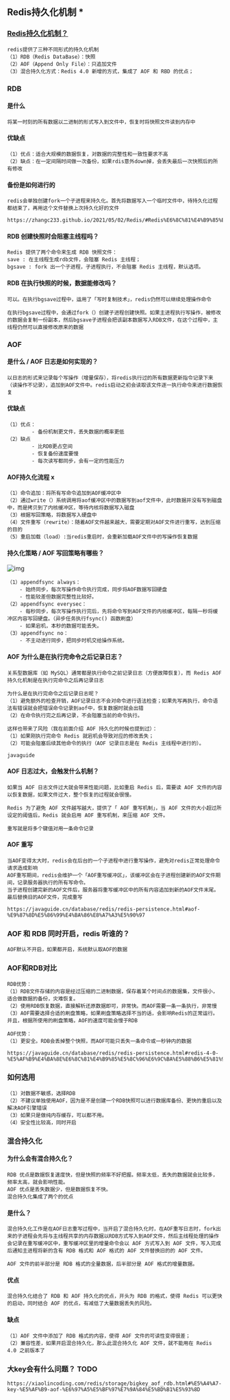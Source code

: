 ## Redis持久化机制 *

### [Redis持久化机制？](https://www.javalearn.cn/#/doc/Redis/面试题?id=_8-redis持久化机制？)

```
redis提供了三种不同形式的持久化机制
（1）RDB（Redis DataBase）：快照
（2）AOF（Append Only File）：只追加文件
（3）混合持久化方式：Redis 4.0 新增的方式，集成了 AOF 和 RBD 的优点；
```

### RDB

#### 是什么

```
将某一时刻的所有数据以二进制的形式写入到文件中，恢复时将快照文件读到内存中
```

#### 优缺点

```
（1）优点：适合大规模的数据恢复，对数据的完整性和一致性要求不高
（2）缺点：在一定间隔时间做一次备份，如果rdis意外down掉，会丢失最后一次快照后的所有修改
```

#### 备份是如何进行的

```
redis会单独创建fork一个子进程来持久化。首先将数据写入一个临时文件中，待持久化过程都结束了，再用这个文件替换上次持久化好的文件

https://zhangc233.github.io/2021/05/02/Redis/#Redis%E6%8C%81%E4%B9%85%E5%8C%96%E4%B9%8BRDB
```

#### RDB 创建快照时会阻塞主线程吗？

```
Redis 提供了两个命令来生成 RDB 快照文件：
save : 在主线程生成rdb文件，会阻塞 Redis 主线程；
bgsave : fork 出一个子进程，子进程执行，不会阻塞 Redis 主线程，默认选项。
```

#### RDB 在执行快照的时候，数据能修改吗？

```
可以。在执行bgsave过程中，运用了「写时复制技术」，redis仍然可以继续处理操作命令

在执行bgsave过程中，会通过fork（）创建子进程创建快照。如果主进程执行写操作，被修改的数据会复制一份副本，然后bgsave子进程会把该副本数据写入RDB文件，在这个过程中，主线程仍然可以直接修改原来的数据
```



### AOF

#### 是什么 / AOF 日志是如何实现的？

```
以日志的形式来记录每个写操作（增量保存），将redis执行过的所有数据更新指令记录下来（读操作不记录），追加到AOF文件中。redis启动之初会读取该文件逐一执行命令来进行数据恢复
```

#### 优缺点

```
（1）优点：
		- 备份机制更文件，丢失数据的概率更低
（2）缺点
		- 比RDB更占空间
		- 恢复备份速度要慢
		- 每次读写都同步，会有一定的性能压力
```

#### AOF持久化流程 x

```
（1）命令追加：将所有写命令追加到AOF缓冲区中
（2）通过write（）系统调用将aof缓冲区中的数据写到aof文件中，此时数据并没有写到磁盘中，而是拷贝到了内核缓冲区，等待内核将数据写入磁盘
（3）根据写回策略，将数据写入硬盘中
（4）文件重写（rewrite）：随着AOF文件越来越大，需要定期对AOF文件进行重写，达到压缩的目的
（5）重启加载（load）:当redis重启时，会重新加载AOF文件中的写操作恢复数据

```

#### 持久化策略 / AOF 写回策略有哪些？

![img](https://cdn.jsdelivr.net/gh/iamk123/typora@main/uPic/2023/09/06/15134416939844241693984424984DMkNkL-10593616911179761691117976340S2YpGq-98987d9417b2bab43087f45fc959d32a-20230309232253633.png)

```
（1）appendfsync always：
	- 始终同步，每次写操作命令执行完成，同步将AOF数据写回硬盘
	- 性能较差但数据完整性比较好。
（2）appendfsync everysec：
	- 每秒同步，每次写操作执行完后，先将命令写到AOF文件的内核缓冲区，每隔一秒将缓冲区内容写回硬盘。（异步任务执行fsync() 函数刷盘）
	- 如果宕机，本秒的数据可能丢失。
（3）appendfsync no：
	- 不主动进行同步，把同步时机交给操作系统。
```

#### AOF 为什么是在执行完命令之后记录日志？

```
关系型数据库（如 MySQL）通常都是执行命令之前记录日志（方便故障恢复），而 Redis AOF 持久化机制是在执行完命令之后再记录日志

为什么是在执行完命令之后记录日志呢？
（1）避免额外的检查开销，AOF记录日志不会对命令进行语法检查；如果先写再执行，命令语法有错误就会把错误命令记录到aof中，恢复数据时就会出错
（2）在命令执行完之后再记录，不会阻塞当前的命令执行。

这样也带来了风险（我在前面介绍 AOF 持久化的时候也提到过）：
（1）如果刚执行完命令 Redis 就宕机会导致对应的修改丢失；
（2）可能会阻塞后续其他命令的执行（AOF 记录日志是在 Redis 主线程中进行的）。

javaguide
```

#### AOF 日志过大，会触发什么机制？

```
如果当 AOF 日志文件过大就会带来性能问题，比如重启 Redis 后，需要读 AOF 文件的内容以恢复数据，如果文件过大，整个恢复的过程就会很慢。

Redis 为了避免 AOF 文件越写越大，提供了「 AOF 重写机制」，当 AOF 文件的大小超过所设定的阈值后，Redis 就会启用 AOF 重写机制，来压缩 AOF 文件。

重写就是将多个键值对用一条命令记录
```

#### AOF 重写

```
当AOF变得太大时，redis会在后台的一个子进程中进行重写操作，避免对redis正常处理命令请求造成影响
AOF重写期间，redis会维护一个「AOF重写缓冲区」，该缓冲区会在子进程创建新的AOF文件期间，记录服务器执行的所有写命令。
当子进程创建完新的AOF文件后，服务器将重写缓冲区中的所有内容追加到新的AOF文件末尾。
最后替换旧的AOF文件，完成重写

https://javaguide.cn/database/redis/redis-persistence.html#aof-%E9%87%8D%E5%86%99%E4%BA%86%E8%A7%A3%E5%90%97
```

### AOF 和 RDB 同时开启，redis 听谁的？

```
AOF默认不开启，如果都开启，系统默认取AOF的数据
```

### AOF和RDB对比

```
RDB优势：
（1）RDB文件存储的内容是经过压缩的二进制数据，保存着某个时间点的数据集，文件很小，适合做数据的备份，灾难恢复。
（2）使用RDB恢复数据，直接解析还原数据即可，非常快。而AOF需要一条一条执行，非常慢
（3）AOF需要选择合适的刷盘策略，如果刷盘策略选择不当的话，会影响Redis的正常运行。并且，根据所使用的刷盘策略，AOF的速度可能会慢于RDB

AOF优势：
（1）更安全。RDB会丢掉整个快照，而AOF可能只丢失一条命令或一秒钟内的数据

https://javaguide.cn/database/redis/redis-persistence.html#redis-4-0-%E5%AF%B9%E4%BA%8E%E6%8C%81%E4%B9%85%E5%8C%96%E6%9C%BA%E5%88%B6%E5%81%9A%E4%BA%86%E4%BB%80%E4%B9%88%E4%BC%98%E5%8C%96
```

### 如何选用

```
（1）对数据不敏感，选择RDB
（2）不建议单独使用AOF，因为是不是创建一个RDB快照可以进行数据库备份、更快的重启以及解决AOF引擎错误
（3）如果只是做纯内存缓存，可以都不用。
（4）安全性比较高，同时开启
```

### 混合持久化

#### 为什么会有混合持久化？

```
RDB 优点是数据恢复速度快，但是快照的频率不好把握。频率太低，丢失的数据就会比较多，频率太高，就会影响性能。
AOF 优点是丢失数据少，但是数据恢复不快。
混合持久化集成了两个的优点
```

#### 是什么？

```
混合持久化工作是在AOF日志重写过程中，当开启了混合持久化时，在AOF重写日志时，fork出来的子进程会先将与主线程共享的内存数据以RDB方式写入到AOF文件，然后主线程处理的操作会记录在重写缓冲区中，重写缓冲区里的增量命令会以 AOF 方式写入到 AOF 文件，写入完成后通知主进程将新的含有 RDB 格式和 AOF 格式的 AOF 文件替换旧的的 AOF 文件。

AOF 文件的前半部分是 RDB 格式的全量数据，后半部分是 AOF 格式的增量数据。
```

#### 优点

```
混合持久化结合了 RDB 和 AOF 持久化的优点，开头为 RDB 的格式，使得 Redis 可以更快的启动，同时结合 AOF 的优点，有减低了大量数据丢失的风险。
```

#### 缺点

```
（1）AOF 文件中添加了 RDB 格式的内容，使得 AOF 文件的可读性变得很差；
（2）兼容性差，如果开启混合持久化，那么此混合持久化 AOF 文件，就不能用在 Redis 4.0 之前版本了
```

### 大key会有什么问题？ TODO

```
https://xiaolincoding.com/redis/storage/bigkey_aof_rdb.html#%E5%A4%A7-key-%E5%AF%B9-aof-%E6%97%A5%E5%BF%97%E7%9A%84%E5%BD%B1%E5%93%8D
```

